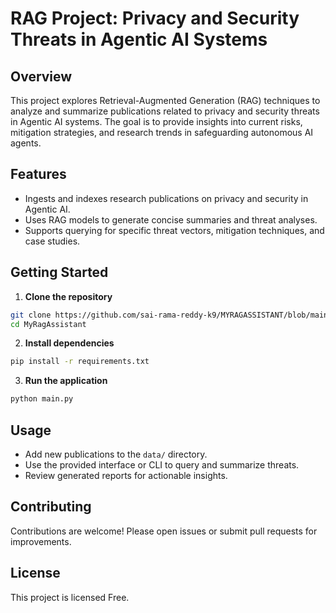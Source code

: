 # RAG Project: Privacy and Security Threats in Agentic AI Systems

## Overview

This project explores Retrieval-Augmented Generation (RAG) techniques to analyze and summarize publications related to privacy and security threats in Agentic AI systems. The goal is to provide insights into current risks, mitigation strategies, and research trends in safeguarding autonomous AI agents.

## Features

- Ingests and indexes research publications on privacy and security in Agentic AI.
- Uses RAG models to generate concise summaries and threat analyses.
- Supports querying for specific threat vectors, mitigation techniques, and case studies.

## Getting Started

1. **Clone the repository**

```bash
git clone https://github.com/sai-rama-reddy-k9/MYRAGASSISTANT/blob/main/README.md
cd MyRagAssistant
```

2. **Install dependencies**

```bash
pip install -r requirements.txt
```

3. **Run the application**

```bash
python main.py
```

## Usage

- Add new publications to the `data/` directory.
- Use the provided interface or CLI to query and summarize threats.
- Review generated reports for actionable insights.

## Contributing

Contributions are welcome! Please open issues or submit pull requests for improvements.

## License

This project is licensed Free.
